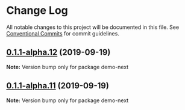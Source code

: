 # Change Log

All notable changes to this project will be documented in this file.
See [Conventional Commits](https://conventionalcommits.org) for commit guidelines.

## [0.1.1-alpha.12](https://github.com/tinacms/tinacms/compare/demo-next@0.1.1-alpha.11...demo-next@0.1.1-alpha.12) (2019-09-19)

**Note:** Version bump only for package demo-next





## [0.1.1-alpha.11](https://github.com/tinacms/tinacms/compare/demo-next@0.1.1-alpha.10...demo-next@0.1.1-alpha.11) (2019-09-19)

**Note:** Version bump only for package demo-next
